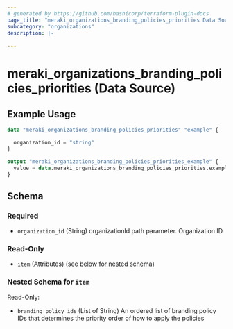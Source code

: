 ```yaml
---
# generated by https://github.com/hashicorp/terraform-plugin-docs
page_title: "meraki_organizations_branding_policies_priorities Data Source - terraform-provider-meraki"
subcategory: "organizations"
description: |-
  
---
```


# meraki_organizations_branding_policies_priorities (Data Source)



## Example Usage

```terraform
data "meraki_organizations_branding_policies_priorities" "example" {

  organization_id = "string"
}

output "meraki_organizations_branding_policies_priorities_example" {
  value = data.meraki_organizations_branding_policies_priorities.example.item
}
```

<!-- schema generated by tfplugindocs -->
## Schema

### Required

- `organization_id` (String) organizationId path parameter. Organization ID

### Read-Only

- `item` (Attributes) (see [below for nested schema](#nestedatt--item))

<a id="nestedatt--item"></a>
### Nested Schema for `item`

Read-Only:

- `branding_policy_ids` (List of String) An ordered list of branding policy IDs that determines the priority order of how to apply the policies
